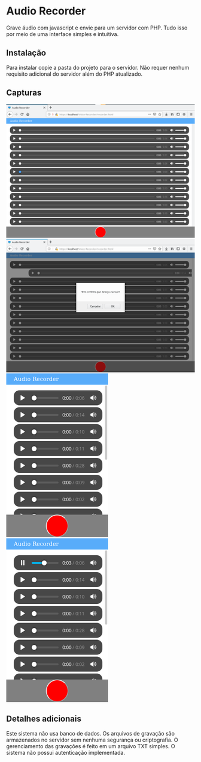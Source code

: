 # Audio Recorder
Grave áudio com javascript e envie para um servidor com PHP. Tudo isso por meio de uma interface simples e intuitiva.
## Instalação
Para instalar copie a pasta do projeto para o servidor. Não requer nenhum requisito adicional do servidor além do PHP atualizado.
## Capturas
![](img/print1.png)
![](img/print2.png)
![](img/print3.png)
![](img/print4.png)
## Detalhes adicionais
Este sistema não usa banco de dados. Os arquivos de gravação são armazenados no servidor sem nenhuma segurança ou criptografia. O gerenciamento das gravações é feito em um arquivo TXT simples. O sistema não possui autenticação implementada.

